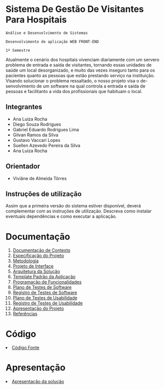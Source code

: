 # Sistema De Gestão De Visitantes Para Hospitais

`Análise e Desenvolvimento de Sistemas`

`Desenvolvimento de aplicação WEB FRONT-END`

`1º Semestre`

  Atualmente o cenário dos hospitais vivenciam diariamente com um 
servero problema de entrada e saída de visitantes, tornando essas 
unidades de saúde um local desorganizado, e muito das vezes inseguro
tanto para os pacientes quanto as pessoas que estão prestando serviço
na instituição.
  Visando solucionar o problema ressaltado, o nosso projeto visa o de-
senvolvimento de um software na qual controla a entrada e saída de pessoas
e facilitanto a vida dos profissionais que habituam o local.


## Integrantes

* Ana Luiza Rocha
* Diego Souza Rodrigues
* Gabriel Eduardo Rodrigues Lima 
* Gilvan Ramos da Silva
* Gustavo Vaccari Lopes
* Suellen Azevedo Pereira da Silva
* Ana Luiza Rocha

## Orientador

* Viviâne de Almeida Tôrres 

## Instruções de utilização

Assim que a primeira versão do sistema estiver disponível, deverá complementar com as instruções de utilização. Descreva como instalar eventuais dependências e como executar a aplicação.

# Documentação

<ol>
<li><a href="docs/01-Documentação de Contexto.md"> Documentação de Contexto</a></li>
<li><a href="docs/02-Especificação do Projeto.md"> Especificação do Projeto</a></li>
<li><a href="docs/03-Metodologia.md"> Metodologia</a></li>
<li><a href="docs/04-Projeto de Interface.md"> Projeto de Interface</a></li>
<li><a href="docs/05-Arquitetura da Solução.md"> Arquitetura da Solução</a></li>
<li><a href="docs/06-Template Padrão da Aplicação.md"> Template Padrão da Aplicação</a></li>
<li><a href="docs/07-Programação de Funcionalidades.md"> Programação de Funcionalidades</a></li>
<li><a href="docs/08-Plano de Testes de Software.md"> Plano de Testes de Software</a></li>
<li><a href="docs/09-Registro de Testes de Software.md"> Registro de Testes de Software</a></li>
<li><a href="docs/10-Plano de Testes de Usabilidade.md"> Plano de Testes de Usabilidade</a></li>
<li><a href="docs/11-Registro de Testes de Usabilidade.md"> Registro de Testes de Usabilidade</a></li>
<li><a href="docs/12-Apresentação do Projeto.md"> Apresentação do Projeto</a></li>
<li><a href="docs/13-Referências.md"> Referências</a></li>
</ol>

# Código

<li><a href="src/README.md"> Código Fonte</a></li>

# Apresentação

<li><a href="presentation/README.md"> Apresentação da solução</a></li>
